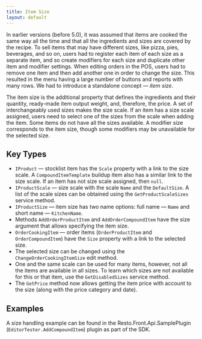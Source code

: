 ```yaml
---
title: Item Size
layout: default
---
```

In earlier versions (before 5.0), it was assumed that items are cooked the same way all the time and that all the ingredients and sizes are covered by the recipe. To sell items that may have different sizes, like pizza, pies, beverages, and so on, users had to register each item of each size as a separate item, and so create modifiers for each size and duplicate other item and modifier settings. When editing orders in the POS, users had to remove one item and then add another one in order to change the size. This resulted in the menu having a large number of buttons and reports with many rows. We had to introduce a standalone concept — *item size*.  

The item size is the additional property that defines the ingredients and their quantity, ready-made item output weight, and, therefore, the price. A set of interchangeably used sizes makes the size scale. If an item has a size scale assigned, users need to select one of the sizes from the scale when adding the item. Some items do not have all the sizes available. A modifier size corresponds to the item size, though some modifiers may be unavailable for the selected size.

## Key Types ##
- `IProduct` — stocklist item has the `Scale` property with a link to the size scale. A `CompoundItemTemplate` buildup item also has a similar link to the size scale. If an item has not size scale assigned, then `null`. 
- `IProductScale` — size scale with the scale `Name` and the `DefaultSize`. A list of the scale sizes can be obtained using the `GetProductScaleSizes` service method.
- `IProductSize` —  item size has two name options: full name — `Name` and short name — `KitchenName`.
- Methods `AddOrderProductItem` and `AddOrderCompoundItem` have the size argument that allows specifying the item size.
- `OrderCookingItem` — order items (`OrderProductItem` and `OrderCompoundItem`) have the `Size` property with a link to the selected size.
- The selected size can be changed using the `ChangeOrderCookingItemSize` edit method.
- One and the same scale can be used for many items, however, not all the items are available in all sizes. To learn which sizes are not available for this or that item, use the `GetDisabledSizes` service method.
- The `GetPrice` method now allows getting the item price with account to the size (along with the price category and date).


## Examples ##
A size handling example can be found in the Resto.Front.Api.SamplePlugin (`EditorTester.AddCompoundItem`) plugin as part of the SDK.